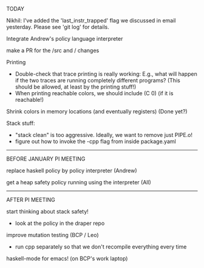 TODAY

Nikhil: I've added the 'last_instr_trapped' flag we discussed in email yesterday.
Please see 'git log' for details.

Integrate Andrew's policy language interpreter

make a PR for the /src and / changes

Printing
- Double-check that trace printing is really working: E.g., what will
  happen if the two traces are running completely different
  programs?  (This should be allowed, at least by the printing stuff!)
- When printing reachable colors, we should include (C 0) (if it is reachable!)

Shrink colors in memory locations (and eventually registers)  (Done yet?)

Stack stuff:
  - "stack clean" is too aggressive.  Ideally, we want to remove just PIPE.o!
  - figure out how to invoke the -cpp flag from inside package.yaml

___________________________________________________________
BEFORE JANUARY PI MEETING

replace haskell policy by policy interpreter
(Andrew)

get a heap safety policy running using the interpreter
(All)

________________________
AFTER PI MEETING

start thinking about stack safety!
  - look at the policy in the draper repo

improve mutation testing (BCP / Leo)
  - run cpp separately so that we don't recompile everything every time

haskell-mode for emacs!  (on BCP's work laptop)


